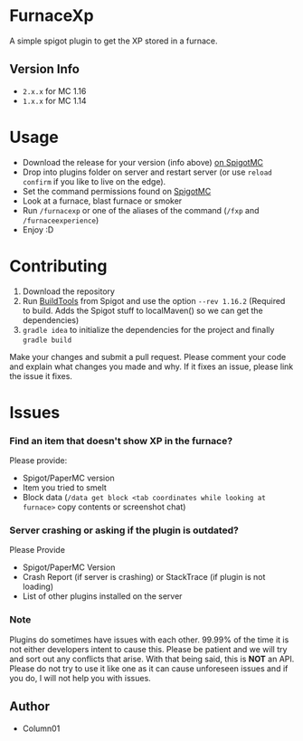 # FurnaceXp

A simple spigot plugin to get the XP stored in a furnace.

## Version Info

- `2.x.x` for MC 1.16
- `1.x.x` for MC 1.14

# Usage

- Download the release for your version (info above) [on SpigotMC](https://www.spigotmc.org/resources/furnace-xp.69397/history)
- Drop into plugins folder on server and restart server (or use `reload confirm` if you like to live on the edge).
- Set the command permissions found on [SpigotMC](https://www.spigotmc.org/resources/furnace-xp-1-14.69397/)
- Look at a furnace, blast furnace or smoker
- Run `/furnacexp` or one of the aliases of the command (`/fxp` and `/furnaceexperience`)
- Enjoy :D

# Contributing

1. Download the repository
2. Run [BuildTools](https://www.spigotmc.org/wiki/buildtools/) from Spigot and use the option `--rev 1.16.2` (Required to build. Adds the Spigot stuff to localMaven() so we can get the dependencies)
3. `gradle idea` to initialize the dependencies for the project and finally `gradle build`

Make your changes and submit a pull request. Please comment your code and explain what changes you made and why. If it fixes an issue, please link the issue it fixes.

# Issues

### Find an item that doesn't show XP in the furnace?

Please provide:
- Spigot/PaperMC version
- Item you tried to smelt
- Block data (`/data get block <tab coordinates while looking at furnace>` copy contents or screenshot chat)

### Server crashing or asking if the plugin is outdated?

Please Provide
- Spigot/PaperMC Version
- Crash Report (if server is crashing) or StackTrace (if plugin is not loading)
- List of other plugins installed on the server

### Note

Plugins do sometimes have issues with each other. 99.99% of the time it is not either developers intent to cause this. Please be patient and we will try and sort out any conflicts that arise. With that being said, this is **NOT** an API. Please do not try to use it like one as it can cause unforeseen issues and if you do, I will not help you with issues.

## Author

- Column01